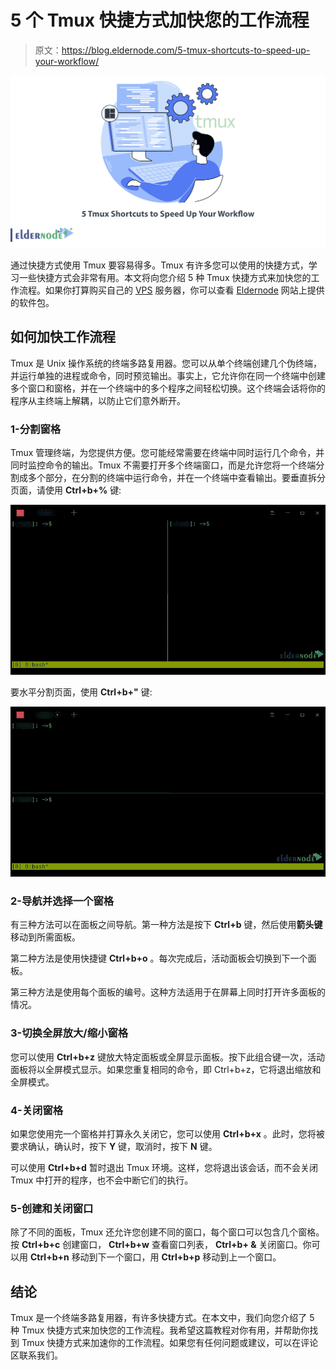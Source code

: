 # 5 个 Tmux 快捷方式加快您的工作流程

> 原文：<https://blog.eldernode.com/5-tmux-shortcuts-to-speed-up-your-workflow/>

![5 Tmux Shortcuts to Speed Up Your Workflow](img/85e85cbbdc45fb0da97d0ab118e1ea14.png)

通过快捷方式使用 Tmux 要容易得多。Tmux 有许多您可以使用的快捷方式，学习一些快捷方式会非常有用。本文将向您介绍 5 种 Tmux 快捷方式来加快您的工作流程。如果你打算购买自己的 [VPS](https://eldernode.com/vps/) 服务器，你可以查看 [Eldernode](https://eldernode.com/) 网站上提供的软件包。

## **如何加快工作流程**

Tmux 是 Unix 操作系统的终端多路复用器。您可以从单个终端创建几个伪终端，并运行单独的进程或命令，同时预览输出。事实上，它允许你在同一个终端中创建多个窗口和窗格，并在一个终端中的多个程序之间轻松切换。这个终端会话将你的程序从主终端上解耦，以防止它们意外断开。

### **1-分割窗格**

Tmux 管理终端，为您提供方便。您可能经常需要在终端中同时运行几个命令，并同时监控命令的输出。Tmux 不需要打开多个终端窗口，而是允许您将一个终端分割成多个部分，在分割的终端中运行命令，并在一个终端中查看输出。要垂直拆分页面，请使用 **Ctrl+b+%** 键:

![Tmux-Vertically-split](img/2a1d0ad045f6659cc1a74f851f40f555.png)

要水平分割页面，使用 **Ctrl+b+"** 键:

![Tmux-horizontally-split](img/5b451f27901edc57d0c5a1c207d1f9e4.png)

### **2-导航并选择一个窗格**

有三种方法可以在面板之间导航。第一种方法是按下 **Ctrl+b** 键，然后使用**箭头键**移动到所需面板。

第二种方法是使用快捷键 **Ctrl+b+o** 。每次完成后，活动面板会切换到下一个面板。

第三种方法是使用每个面板的编号。这种方法适用于在屏幕上同时打开许多面板的情况。

### **3-切换全屏放大/缩小窗格**

您可以使用 **Ctrl+b+z** 键放大特定面板或全屏显示面板。按下此组合键一次，活动面板将以全屏模式显示。如果您重复相同的命令，即 Ctrl+b+z，它将退出缩放和全屏模式。

### **4-关闭窗格**

如果您使用完一个窗格并打算永久关闭它，您可以使用 **Ctrl+b+x** 。此时，您将被要求确认，确认时，按下 **Y** 键，取消时，按下 **N** 键。

可以使用 **Ctrl+b+d** 暂时退出 Tmux 环境。这样，您将退出该会话，而不会关闭 Tmux 中打开的程序，也不会中断它们的执行。

### **5-创建和关闭窗口**

除了不同的面板，Tmux 还允许您创建不同的窗口，每个窗口可以包含几个窗格。按 **Ctrl+b+c** 创建窗口， **Ctrl+b+w** 查看窗口列表， **Ctrl+b+ &** 关闭窗口。你可以用 **Ctrl+b+n** 移动到下一个窗口，用 **Ctrl+b+p** 移动到上一个窗口。

## 结论

Tmux 是一个终端多路复用器，有许多快捷方式。在本文中，我们向您介绍了 5 种 Tmux 快捷方式来加快您的工作流程。我希望这篇教程对你有用，并帮助你找到 Tmux 快捷方式来加速你的工作流程。如果您有任何问题或建议，可以在评论区联系我们。